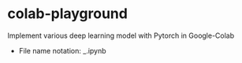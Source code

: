# colab-playground
Implement various deep learning model with Pytorch in Google-Colab

- File name notation: <Domain>_<Task>_<Model>_<Dataset>.ipynb
